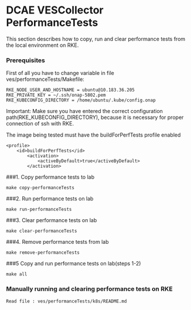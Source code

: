DCAE VESCollector PerformanceTests
======================================

This section describes how to copy, run and clear performance tests from the local environment on RKE.

### Prerequisites

First of all you have to change variable in file ves/performanceTests/Makefile:    
```
RKE_NODE_USER_AND_HOSTNAME = ubuntu@10.183.36.205
RKE_PRIVATE_KEY = ~/.ssh/onap-5802.pem
RKE_KUBECONFIG_DIRECTORY = /home/ubuntu/.kube/config.onap
```
Important:
Make sure you have entered the correct configuration path(RKE_KUBECONFIG_DIRECTORY),
because it is necessary for proper connection of ssh with RKE.


The image being tested must have the buildForPerfTests profile enabled
```
<profile>
    <id>buildForPerfTests</id>
        <activation>
            <activeByDefault>true</activeByDefault>
        </activation>
```
###1. Copy performance tests to lab
```
make copy-performanceTests
```
###2. Run performance tests on lab
```
make run-performanceTests
```
###3. Clear performance tests on lab
```
make clear-performanceTests
```
###4. Remove performance tests from lab
```
make remove-performanceTests
```
###5 Copy and run performance tests on lab(steps 1-2)
```
make all
```
### Manually running and clearing performance tests on RKE
```
Read file : ves/performanceTests/k8s/README.md
```